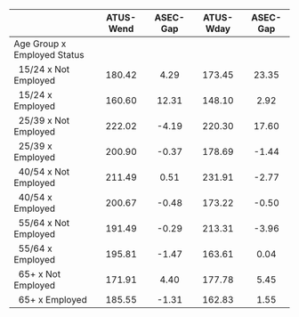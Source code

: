 
|                      |    ATUS-Wend |     ASEC-Gap |    ATUS-Wday |     ASEC-Gap |
| -------------------- | :----------: | :----------: | :----------: | :----------: |
| Age Group x Employed Status |              |              |              |              |
| &nbsp;&nbsp;15/24 x Not Employed |       180.42 |         4.29 |       173.45 |        23.35 |
| &nbsp;&nbsp;15/24 x Employed |       160.60 |        12.31 |       148.10 |         2.92 |
| &nbsp;&nbsp;25/39 x Not Employed |       222.02 |        -4.19 |       220.30 |        17.60 |
| &nbsp;&nbsp;25/39 x Employed |       200.90 |        -0.37 |       178.69 |        -1.44 |
| &nbsp;&nbsp;40/54 x Not Employed |       211.49 |         0.51 |       231.91 |        -2.77 |
| &nbsp;&nbsp;40/54 x Employed |       200.67 |        -0.48 |       173.22 |        -0.50 |
| &nbsp;&nbsp;55/64 x Not Employed |       191.49 |        -0.29 |       213.31 |        -3.96 |
| &nbsp;&nbsp;55/64 x Employed |       195.81 |        -1.47 |       163.61 |         0.04 |
| &nbsp;&nbsp;65+ x Not Employed |       171.91 |         4.40 |       177.78 |         5.45 |
| &nbsp;&nbsp;65+ x Employed |       185.55 |        -1.31 |       162.83 |         1.55 |

